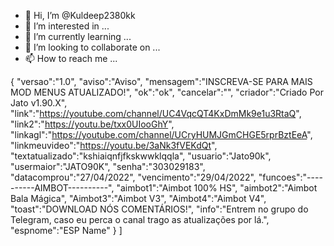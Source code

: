 - 👋 Hi, I’m @Kuldeep2380kk
- 👀 I’m interested in ...
- 🌱 I’m currently learning ...
- 💞️ I’m looking to collaborate on ...
- 📫 How to reach me ...

<!---
Kuldeep2380kk/Kuldeep2380kk is a ✨ special ✨ repository because its `README.md` (this file) appears on your GitHub profile.
You can click the Preview link to take a look at your changes.
--->
 { "versao":"1.0", "aviso":"Aviso", "mensagem":"INSCREVA-SE PARA MAIS MOD MENUS ATUALIZADO!", "ok":"ok", "cancelar":"", "criador":"Criado Por Jato v1.90.X", "link":"https://youtube.com/channel/UC4VqcQT4KxDmMk9e1u3RtaQ", "link2":"https://youtu.be/txx0UIooGhY", "linkagl":"https://youtube.com/channel/UCryHUMJGmCHGE5rprBztEeA", "linkmeuvideo":"https://youtu.be/3aNk3fVEKdQt", "textatualizado":"kshiaiqnfjfkskwwklqqla", "usuario":"Jato90k", "usermaior":"JATO90K", "senha":"303029183", "datacomprou":"27/04/2022", "vencimento":"29/04/2022", "funcoes":"----------AIMBOT----------", "aimbot1":"Aimbot 100% HS", "aimbot2":"Aimbot Bala Mágica", "Aimbot3":"Aimbot V3", "Aimbot4":"Aimbot V4", "toast":"DOWNLOAD NÓS COMENTÁRIOS!", "info":"Entrem no grupo do Telegram, caso eu perca o canal trago as atualizações por lá.", "espnome":"ESP Name" } ]
